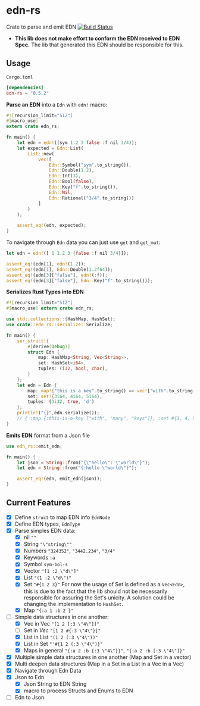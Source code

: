 # edn-rs

Crate to parse and emit EDN [![Build Status](https://travis-ci.org/naomijub/edn-rs.svg?branch=master)](https://travis-ci.org/naomijub/edn-rs)
* **This lib does not make effort to conform the EDN received to EDN Spec.** The lib that generated this EDN should be responsible for this.

## Usage

`Cargo.toml`
```toml
[dependencies]
edn-rs = "0.5.2"
```

**Parse an EDN** into a `Edn` with `edn!` macro:
```rust
#![recursion_limit="512"]
#[macro_use]
extern crate edn_rs;

fn main() {
    let edn = edn!((sym 1.2 3 false :f nil 3/4));
    let expected = Edn::List(
        List::new(
            vec![
                Edn::Symbol("sym".to_string()),
                Edn::Double(1.2),
                Edn::Int(3),
                Edn::Bool(false),
                Edn::Key("f".to_string()),
                Edn::Nil,
                Edn::Rational("3/4".to_string())
            ]
        )
    );

    assert_eq!(edn, expected);
}
```

To navigate through `Edn` data you can just use `get` and `get_mut`:

```rust
let edn = edn!([ 1 1.2 3 {false :f nil 3/4}]);

assert_eq!(edn[1], edn!(1.2));
assert_eq!(edn[1], Edn::Double(1.2f64));
assert_eq!(edn[3]["false"], edn!(:f));
assert_eq!(edn[3]["false"], Edn::Key("f".to_string()));
```

**Serializes Rust Types into EDN**
 ```rust
 #![recursion_limit="512"]
 #[macro_use] extern crate edn_rs;
 
 use std::collections::{HashMap, HashSet};
 use crate::edn_rs::serialize::Serialize;
 
 fn main() {
     ser_struct!{
         #[derive(Debug)]
         struct Edn {
             map: HashMap<String, Vec<String>>,
             set: HashSet<i64>,
             tuples: (i32, bool, char),
         }
     };
     let edn = Edn {
         map: map!{"this is a key".to_string() => vec!["with".to_string(), "many".to_string(), "keys".to_string()]},
         set: set!{3i64, 4i64, 5i64},
         tuples: (3i32, true, 'd')
     };
     println!("{}",edn.serialize());
     // { :map {:this-is-a-key ["with", "many", "keys"]}, :set #{3, 4, 5}, :tuples (3, true, \d), }
 }
```

**Emits EDN** format from a Json file
 ```rust
 use edn_rs::emit_edn;

 fn main() {
     let json = String::from("{\"hello\": \"world\"}");
     let edn = String::from("{:hello \"world\"}");

     assert_eq!(edn, emit_edn(json));
 }
 ```

## Current Features
- [x] Define `struct` to map EDN info `EdnNode`
- [x] Define EDN types, `EdnType`
- [x] Parse simples EDN data:
    - [x] nil `""`
    - [x] String `"\"string\""`
    - [x] Numbers `"324352"`, `"3442.234"`, `"3/4"`
    - [x] Keywords `:a`
    - [x] Symbol `sym-bol-s`
    - [x] Vector `"[1 :2 \"d\"]"`
    - [x] List `"(1 :2 \"d\")"`
    - [x] Set `"#{1 2 3}"` For now the usage of Set is defined as a `Vec<Edn>`, this is due to the fact that the lib should not be necessarily responsible for assuring the Set's unicity. A solution could be changing the implementation to `HashSet`.
    - [x] Map `"{:a 1 :b 2 }"`
- [ ] Simple data structures in one another:
    - [x] Vec in Vec `"[1 2 [:3 \"4\"]]"`
    - [ ] Set in _Vec_ `"[1 2 #{:3 \"4\"}]"`
    - [x] List in List `"(1 2 (:3 \"4\"))"`
    - [x] List in Set `"'#{1 2 (:3 \"4\")}"`
    - [x] Maps in general `"{:a 2 :b {:3 \"4\"}}"`, `"{:a 2 :b [:3 \"4\"]}"`
- [x] Multiple simple data structures in one another (Map and Set in a vector)
- [x] Multi deepen data structures (Map in a Set in a List in a  Vec in a Vec)
- [x] Navigate through Edn Data 
- [x] Json to Edn
    - [x] Json String to EDN String
    - [x] macro to process Structs and Enums to EDN
- [ ] Edn to Json